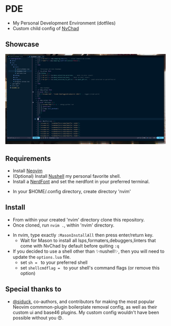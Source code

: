 # PDE

- My Personal Development Environment (dotfiles)
- Custom child config of [NvChad](https://github.com/NvChad/NvChad)

## Showcase
![general](./showcase/pde_general.png)

## Requirements
- Install [Neovim](https://github.com/neovim/neovim/wiki/Installing-Neovim)
- (Optional) Install [Nushell](https://www.nushell.sh/book/installation.html) my personal favorite shell.
- Install a [NerdFont](https://www.nerdfonts.com/) and set the nerdfont in your preferred terminal.
<!-- - Install Make -->
<!--   - If on Unix (Linux, macOS, etc.), [GNUMake](https://www.gnu.org/software/make/#download) -->
<!--   - If on Windows, [MinGW-Make](https://winlibs.com/#download-release) -->
- In your $HOME/.config directory, create directory 'nvim'

## Install 
- From within your created 'nvim' directory clone this repository.
- Once cloned, run `nvim .`, within 'nvim' directory.
<!-- - Once in nvim, navigate to line that says `use({"nvim-telescope/telescope-fzf-native.nvim",run="C:/MinGW/bin/mingw32-make.exe"}) -- telescope dependency` -->
<!--   - Change text at `run="C:/..."` to your make installation path `run="path/to/make"`  -->
<!--     - The make executable: for Unix is `make`, for windows is `mingw32-make.exe` -->
- In nvim, type exactly `:MasonInstallAll` then press enter/return key.
  - Wait for Mason to install all lsps,formaters,debuggers,linters that come with NvChad by default before quiting `:q`
- If you decided to use a shell other than ✨nushell✨, then you will need to update the `options.lua` file.
  - set `sh = ` to your preferred shell
  - set `shellcmdflag = ` to your shell's command flags (or remove this option)

## Special thanks to 
- [@siduck](https://github.com/siduck), co-authors, and contributors for making the most popular Neovim commmon-plugin boilerplate removal config, as well as their custom ui and base46 plugins. My custom config wouldn't have been possible without you 😍.
